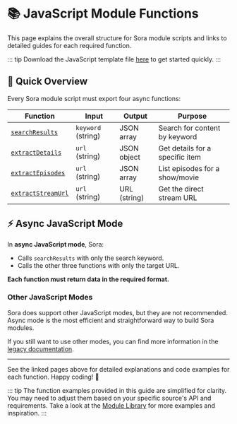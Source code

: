 # 📚 JavaScript Module Functions

This page explains the overall structure for Sora module scripts and links to detailed guides for each required function.

::: tip
Download the JavaScript template file [here](/docs/module-template.js) to get started quickly.
:::

## 🚦 Quick Overview

Every Sora module script must export four async functions:

| Function           | Input                | Output         | Purpose                                 |
|--------------------|--------------------- |--------------- |-----------------------------------------|
| [`searchResults`](/modules/module-functions/searchResults.md)    | `keyword` (string)   | JSON array     | Search for content by keyword           |
| [`extractDetails`](/modules/module-functions/extractDetails.md)   | `url` (string)       | JSON object    | Get details for a specific item         |
| [`extractEpisodes`](/modules/module-functions/extractEpisodes.md)  | `url` (string)       | JSON array     | List episodes for a show/movie          |
| [`extractStreamUrl`](/modules/module-functions/extractStreamUrl.md) | `url` (string)       | URL (string)   | Get the direct stream URL               |


## ⚡ Async JavaScript Mode

In **async JavaScript mode**, Sora:
- Calls `searchResults` with only the search keyword.
- Calls the other three functions with only the target URL.

**Each function must return data in the required format.**

### Other JavaScript Modes

Sora does support other JavaScript modes, but they are not recommended. Async mode is the most efficient and straightforward way to build Sora modules.

If you still want to use other modes, you can find more information in the [legacy documentation](/modules/legacy-documentation).

<!-- 
## 📝 Tips & Best Practices

- Always return data in the expected format (see table above).
- Use `try/catch` to handle errors gracefully and return fallback values.
- Use `encodeURIComponent` for user input in URLs.
- Test your module with real data before publishing.
- Log errors to help with debugging.

---

## ❓ Troubleshooting

- **Nothing shows up in Sora?**
    - Check your function names and return formats.
    - Make sure your script is accessible at the `scriptUrl` in your module JSON.
- **Errors in the console?**
    - Use `console.log` to debug and check for typos or network issues. -->

---

See the linked pages above for detailed explanations and code examples for each function.
Happy coding! 🎉

::: tip
The function examples provided in this guide are simplified for clarity. You may need to adjust them based on your specific source's API and requirements.
Take a look at the [Module Library](https://library.cufiy.net) for more examples and inspiration.
:::
